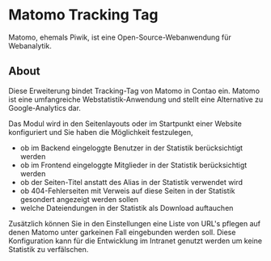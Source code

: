 Matomo Tracking Tag
===================

Matomo, ehemals Piwik, ist eine Open-Source-Webanwendung für Webanalytik.


About
-----
Diese Erweiterung bindet Tracking-Tag von Matomo in Contao ein. Matomo ist eine umfangreiche Webstatistik-Anwendung und stellt eine Alternative zu Google-Analytics dar.

Das Modul wird in den Seitenlayouts oder im Startpunkt einer Website konfiguriert und Sie haben die Möglichkeit festzulegen,

- ob im Backend eingeloggte Benutzer in der Statistik berücksichtigt werden
- ob im Frontend eingeloggte Mitglieder in der Statistik berücksichtigt werden
- ob der Seiten-Titel anstatt des Alias in der Statistik verwendet wird
- ob 404-Fehlerseiten mit Verweis auf diese Seiten in der Statistik gesondert angezeigt werden sollen
- welche Dateiendungen in der Statistik als Download auftauchen

Zusätzlich können Sie in den Einstellungen eine Liste von URL's pflegen auf denen Matomo unter garkeinen Fall eingebunden werden soll. Diese Konfiguration kann für die Entwicklung im Intranet genutzt werden um keine Statistik zu verfälschen.
